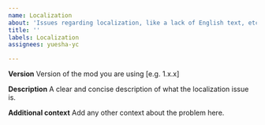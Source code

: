 ```yaml
---
name: Localization
about: 'Issues regarding localization, like a lack of English text, etc. '
title: ''
labels: Localization
assignees: yuesha-yc

---
```


**Version**
Version of the mod you are using [e.g. 1.x.x]

**Description**
A clear and concise description of what the localization issue is.

**Additional context**
Add any other context about the problem here.
